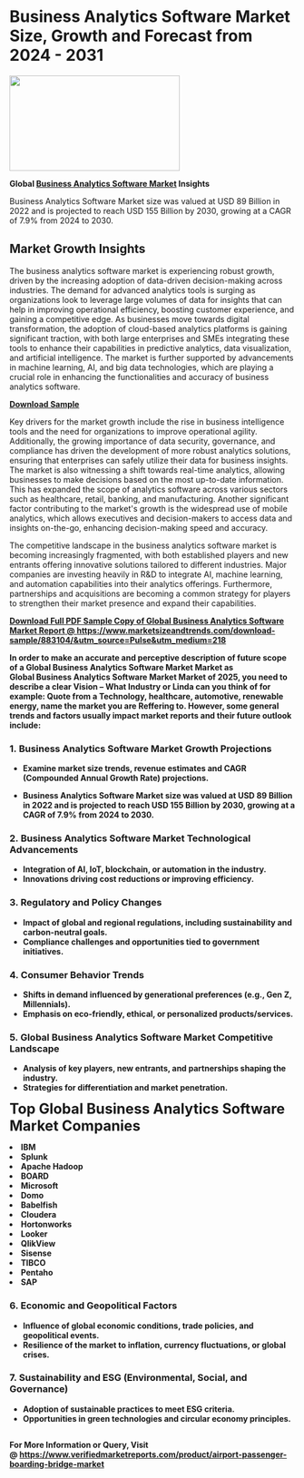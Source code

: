 <H1>Business Analytics Software Market Size, Growth and Forecast from 2024 - 2031</H1><img class="aligncenter size-medium wp-image-584254" src="https://thirdeyenews.in/wp-content/uploads/2024/09/Global-Market-Research-300x168.jpeg" alt="" width="300" height="168" /><p><strong>Global&nbsp;<a href="https://www.marketsizeandtrends.com/download-sample/883104/&amp;utm_source=Pulse&amp;utm_medium=218">Business Analytics Software Market</a> Insights</strong></p><p>Business Analytics Software Market size was valued at USD 89 Billion in 2022 and is projected to reach USD 155 Billion by 2030, growing at a CAGR of 7.9% from 2024 to 2030.</p><p><h2>Market Growth Insights</h2> <p>The business analytics software market is experiencing robust growth, driven by the increasing adoption of data-driven decision-making across industries. The demand for advanced analytics tools is surging as organizations look to leverage large volumes of data for insights that can help in improving operational efficiency, boosting customer experience, and gaining a competitive edge. As businesses move towards digital transformation, the adoption of cloud-based analytics platforms is gaining significant traction, with both large enterprises and SMEs integrating these tools to enhance their capabilities in predictive analytics, data visualization, and artificial intelligence. The market is further supported by advancements in machine learning, AI, and big data technologies, which are playing a crucial role in enhancing the functionalities and accuracy of business analytics software.</p> <p><strong><a href="#">Download Sample</a></strong></p> <p>Key drivers for the market growth include the rise in business intelligence tools and the need for organizations to improve operational agility. Additionally, the growing importance of data security, governance, and compliance has driven the development of more robust analytics solutions, ensuring that enterprises can safely utilize their data for business insights. The market is also witnessing a shift towards real-time analytics, allowing businesses to make decisions based on the most up-to-date information. This has expanded the scope of analytics software across various sectors such as healthcare, retail, banking, and manufacturing. Another significant factor contributing to the market's growth is the widespread use of mobile analytics, which allows executives and decision-makers to access data and insights on-the-go, enhancing decision-making speed and accuracy.</p> <p>The competitive landscape in the business analytics software market is becoming increasingly fragmented, with both established players and new entrants offering innovative solutions tailored to different industries. Major companies are investing heavily in R&D to integrate AI, machine learning, and automation capabilities into their analytics offerings. Furthermore, partnerships and acquisitions are becoming a common strategy for players to strengthen their market presence and expand their capabilities.</p> <p><strong><a href="#"></p><p><span class=""><strong>Download Full PDF Sample Copy of Global Business Analytics Software Market Report</strong> @ <a href="https://www.marketsizeandtrends.com/download-sample/883104/&amp;utm_source=Pulse&amp;utm_medium=218" target="_blank">https://www.marketsizeandtrends.com/download-sample/883104/&amp;utm_source=Pulse&amp;utm_medium=218</a></span></p><p>In order to make an accurate and perceptive description of future scope of a Global&nbsp;Business Analytics Software Market Market as Global&nbsp;Business Analytics Software Market Market of 2025, you need to describe a clear Vision &ndash; What Industry or Linda can you think of for example: Quote from a Technology, healthcare, automotive, renewable energy, name the market you are Reffering to. However, some general trends and factors usually impact market reports and their future outlook include:</p><h3>1.&nbsp;<strong>Business Analytics Software Market Growth Projections</strong></h3><ul><li>Examine market size trends, revenue estimates and CAGR (Compounded Annual Growth Rate) projections.</li><li><p>Business Analytics Software Market size was valued at USD 89 Billion in 2022 and is projected to reach USD 155 Billion by 2030, growing at a CAGR of 7.9% from 2024 to 2030.</p></li></ul><h3>2.&nbsp;<strong>Business Analytics Software Market Technological Advancements</strong></h3><ul><li>Integration of AI, IoT, blockchain, or automation in the industry.</li><li>Innovations driving cost reductions or improving efficiency.</li></ul><h3>3.&nbsp;<strong>Regulatory and Policy Changes</strong></h3><ul><li>Impact of global and regional regulations, including sustainability and carbon-neutral goals.</li><li>Compliance challenges and opportunities tied to government initiatives.</li></ul><h3>4.&nbsp;<strong>Consumer Behavior Trends</strong></h3><ul><li>Shifts in demand influenced by generational preferences (e.g., Gen Z, Millennials).</li><li>Emphasis on eco-friendly, ethical, or personalized products/services.</li></ul><h3>5.&nbsp;<strong>Global Business Analytics Software Market Competitive Landscape</strong></h3><ul><li>Analysis of key players, new entrants, and partnerships shaping the industry.</li><li>Strategies for differentiation and market penetration.</li></ul><p data-pm-slice="1 1 []"><span style="color: inherit; font-family: inherit; font-size: 25px;">Top Global Business Analytics Software Market Companies</span></p><div class="" data-test-id=""><p><li>IBM</li><li> Splunk</li><li> Apache Hadoop</li><li> BOARD</li><li> Microsoft</li><li> Domo</li><li> Babelfish</li><li> Cloudera</li><li> Hortonworks</li><li> Looker</li><li> QlikView</li><li> Sisense</li><li> TIBCO</li><li> Pentaho</li><li> SAP</li></p></div><h3>6.&nbsp;<strong>Economic and Geopolitical Factors</strong></h3><ul><li>Influence of global economic conditions, trade policies, and geopolitical events.</li><li>Resilience of the market to inflation, currency fluctuations, or global crises.</li></ul><h3>7.&nbsp;<strong>Sustainability and ESG (Environmental, Social, and Governance)</strong></h3><ul><li>Adoption of sustainable practices to meet ESG criteria.</li><li>Opportunities in green technologies and circular economy principles.</li></ul><h2><strong style="font-size: 14px;">For More Information or Query, Visit @&nbsp;</strong><a style="background-color: #ffffff; font-size: 14px;" href="https://www.marketsizeandtrends.com/report/business-analytics-software-market/" target="_blank">https://www.verifiedmarketreports.com/product/airport-passenger-boarding-bridge-market</a></h2>
